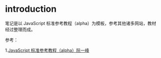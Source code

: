 # introduction

笔记是以 JavaScript 标准参考教程（alpha）为模板，参考其他诸多网站，教材经过整理而成。

参考：

1.[JavaScript 标准参考教程（alpha）阮一峰](http://javascript.ruanyifeng.com/)